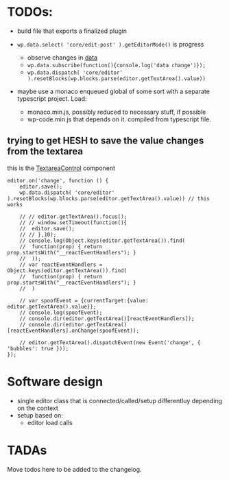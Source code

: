 

# TODOs:
- build file that exports a finalized plugin
- `wp.data.select( 'core/edit-post' ).getEditorMode()` is progress
	- observe changes in [data](https://github.com/WordPress/gutenberg/issues/4674#issuecomment-404587928)
	- `wp.data.subscribe(function(){console.log('data change')});`
	- `wp.data.dispatch( 'core/editor' ).resetBlocks(wp.blocks.parse(editor.getTextArea().value))`

- maybe use a monaco enqueued global of some sort with a separate typescript project. Load:
	- monaco.min.js, possibly reduced to necessary stuff, if possible
	- wp-code.min.js that depends on it. compiled from typescript file.

## trying to get HESH to save the value changes from the textarea
this is the [TextareaControl](https://wordpress.org/gutenberg/handbook/designers-developers/developers/components/textarea-control/) component
```JS
editor.on('change', function () { 
	editor.save(); 
	wp.data.dispatch( 'core/editor' ).resetBlocks(wp.blocks.parse(editor.getTextArea().value)) // this works

	// // editor.getTextArea().focus();
	// // window.setTimeout(function(){
	// 	editor.save(); 
	// // },10);
	// console.log(Object.keys(editor.getTextArea()).find(
	// 	function(prop) { return prop.startsWith("__reactEventHandlers"); }
	// 	));
	// var reactEventHandlers = Object.keys(editor.getTextArea()).find(
	// 	function(prop) { return prop.startsWith("__reactEventHandlers"); }
	// 	)
		
	// var spoofEvent = {currentTarget:{value: editor.getTextArea().value}};
	// console.log(spoofEvent);
	// console.dir(editor.getTextArea()[reactEventHandlers]);
	// console.dir(editor.getTextArea()[reactEventHandlers].onChange(spoofEvent));
	
	// editor.getTextArea().dispatchEvent(new Event('change', { 'bubbles': true }));
});
```

# Software design
- single editor class that is connected/called/setup differentluy depending on the context
- setup based on:
	- editor load calls


# TADAs
Move todos here to be added to the changelog.
